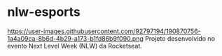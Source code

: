 # nlw-esports
https://user-images.githubusercontent.com/92797194/190870756-1a4a09ca-8b6d-4b29-a173-b1fd86b9f090.png
Projeto desenvolvido no evento Next Level Week (NLW) da Rocketseat.

<div>
</div>
